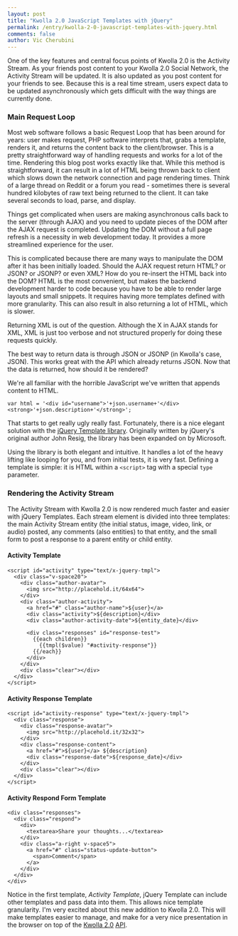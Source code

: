 ```yaml
---
layout: post
title: "Kwolla 2.0 JavaScript Templates with jQuery"
permalink: /entry/kwolla-2-0-javascript-templates-with-jquery.html
comments: false
author: Vic Cherubini
---
```


One of the key features and central focus points of Kwolla 2.0 is the Activity Stream. As your friends post content to your Kwolla 2.0 Social Network, the Activity Stream will be updated. It is also updated as you post content for your friends to see. Because this is a real time stream, users expect data to be updated asynchronously which gets difficult with the way things are currently done.

### Main Request Loop
Most web software follows a basic Request Loop that has been around for years: user makes request, PHP software interprets that, grabs a template, renders it, and returns the content back to the client/browser. This is a pretty straightforward way of handling requests and works for a lot of the time. Rendering this blog post works exactly like that. While this method is straightforward, it can result in a lot of HTML being thrown back to client which slows down the network connection and page rendering times. Think of a large thread on Reddit or a forum you read - sometimes there is several hundred kilobytes of raw text being returned to the client. It can take several seconds to load, parse, and display.

Things get complicated when users are making asynchronous calls back to the server (through AJAX) and you need to update pieces of the DOM after the AJAX request is completed. Updating the DOM without a full page refresh is a necessity in web development today. It provides a more streamlined experience for the user.

This is complicated because there are many ways to manipulate the DOM after it has been initially loaded. Should the AJAX request return HTML? or JSON? or JSONP? or even XML? How do you re-insert the HTML back into the DOM? HTML is the most convenient, but makes the backend development harder to code because you have to be able to render large layouts and small snippets. It requires having more templates defined with more granularity. This can also result in also returning a lot of HTML, which is slower.

Returning XML is out of the question. Although the X in AJAX stands for XML, XML is just too verbose and not structured properly for doing these requests quickly.

The best way to return data is through JSON or JSONP (in Kwolla's case, JSON). This works great with the API which already returns JSON. Now that the data is returned, how should it be rendered?

We're all familiar with the horrible JavaScript we've written that appends content to HTML.

    var html = '<div id="username">'+json.username+'</div><strong>'+json.description+'</strong>';

That starts to get really ugly really fast. Fortunately, there is a nice elegant solution with the [jQuery Template library](http://api.jquery.com/tmpl). Originally written by jQuery's original author John Resig, the library has been expanded on by Microsoft.

Using the library is both elegant and intuitive. It handles a lot of the heavy lifting like looping for you, and from initial tests, it is very fast. Defining a template is simple: it is HTML within a `<script>` tag with a special `type` parameter.

### Rendering the Activity Stream
The Activity Stream with Kwolla 2.0 is now rendered much faster and easier with jQuery Templates. Each stream element is divided into three templates: the main Activity Stream entity (the initial status, image, video, link, or audio) posted, any comments (also entities) to that entity, and the small form to post a response to a parent entity or child entity.

#### Activity Template

    <script id="activity" type="text/x-jquery-tmpl">
      <div class="v-space20">
        <div class="author-avatar">
          <img src="http://placehold.it/64x64">
        </div>
        <div class="author-activity">
          <a href="#" class="author-name">${user}</a>
          <div class="activity">${description}</div>
          <div class="author-activity-date">${entity_date}</div>

          <div class="responses" id="response-test">
            {{each children}}
              {{tmpl($value) "#activity-response"}}
            {{/each}}
          </div>
        </div>
        <div class="clear"></div>
      </div>
    </script>

#### Activity Response Template

    <script id="activity-response" type="text/x-jquery-tmpl">
      <div class="response">
        <div class="response-avatar">
          <img src="http://placehold.it/32x32">
        </div>
        <div class="response-content">
          <a href="#">${user}</a> ${description}
          <div class="response-date">${response_date}</div>
        </div>
        <div class="clear"></div>
      </div>
    </script>

#### Activity Respond Form Template

    <div class="responses">
      <div class="respond">
        <div>
          <textarea>Share your thoughts...</textarea>
        </div>
        <div class="a-right v-space5">
          <a href="#" class="status-update-button">
            <span>Comment</span>
          </a>
        </div>
      </div>
    </div>


Notice in the first template, *Activity Template*, jQuery Template can include other templates and pass data into them. This allows nice template granularity. I'm very excited about this new addition to Kwolla 2.0. This will make templates easier to manage, and make for a very nice presentation in the browser on top of the [Kwolla 2.0](/entry/the-kwolla-2-0-api-architecture.html) [API](/entry/kwolla-2-0-entity-api-finished.html).
